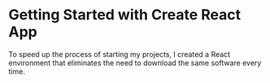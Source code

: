 # Getting Started with Create React App

To speed up the process of starting my projects, I created a React environment that eliminates the need to download the same software every time.